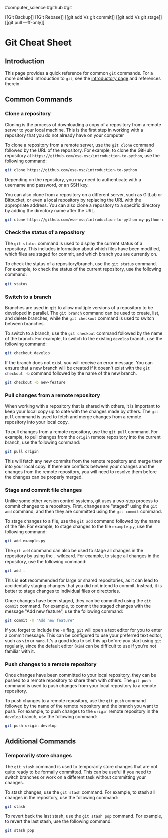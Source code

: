 #computer_science #github #git 

[[Git Backup]]
[[Git Rebase]]
[[git add Vs git commit]]
[[git add Vs git stage]]
[[git pull —ff-only]]

# Git Cheat Sheet

## Introduction

This page provides a quick reference for common `git` commands. For a more detailed introduction to `git`, see the [introductory page](gitintro) and references therein.

## Common Commands

### Clone a repository

Cloning is the process of downloading a copy of a repository from a remote server to your local machine. This is the first step in working with a repository that you do not already have on your computer

To clone a repository from a remote server, use the `git clone` command followed by the URL of the repository. For example, to clone the GitHub repository at `https://github.com/ese-msc/introduction-to-python`, use the following command:

```bash
git clone https://github.com/ese-msc/introduction-to-python
```

Depending on the repository, you may need to authenticate with a username and password, or an SSH key.

You can also clone from a repository on a different server, such as GitLab or Bitbucket, or even a local repository by replacing the URL with the appropriate address. You can also clone a repository to a specific directory by adding the directory name after the URL.

```bash
git clone https://github.com/ese-msc/introduction-to-python my-python-repo
```

### Check the status of a repository

The `git status` command is used to display the current status of a repository. This includes information about which files have been modified, which files are staged for commit, and which branch you are currently on.

To check the status of a repository/branch, use the `git status` command. For example, to check the status of the current repository, use the following command:

```bash
git status
```

### Switch to a branch

Branches are used in `git` to allow multiple versions of a repository to be developed in parallel. The `git branch` command can be used to create, list, and delete branches, while the `git checkout` command is used to switch between branches.

To switch to a branch, use the `git checkout` command followed by the name of the branch. For example, to switch to the existing `develop` branch, use the following command:

```bash
git checkout develop
```

If the branch does not exist, you will receive an error message. You can ensure that a new branch will be created if it doesn't exist with the `git checkout -b` command followed by the name of the new branch.

```bash
git checkout -b new-feature
```

### Pull changes from a remote repository

When working with a repository that is shared with others, it is important to keep your local copy up to date with the changes made by others. The `git pull` command is used to fetch and merge changes from a remote repository into your local copy.

To pull changes from a remote repository, use the `git pull` command. For example, to pull changes from the `origin` remote repository into the current branch, use the following command:

```bash
git pull origin
```

This will fetch any new commits from the remote repository and merge them into your local copy. If there are conflicts between your changes and the changes from the remote repository, you will need to resolve them before the changes can be properly merged.

### Stage and commit file changes

Unlike some other version control systems, git uses a two-step process to commit changes to a repository. First, changes are "staged" using the `git add` command, and then they are committed using the `git commit` command.

To stage changes to a file, use the `git add` command followed by the name of the file. For example, to stage changes to the file `example.py`, use the following command:

```bash
git add example.py
```

The `git add` command can also be used to stage all changes in the repository by using the `.` wildcard. For example, to stage all changes in the repository, use the following command:

```bash
git add .
```

This is **not** recommended for large or shared repositories, as it can lead to accidentally staging changes that you did not intend to commit. Instead, it is better to stage changes to individual files or directories.

Once changes have been staged, they can be committed using the `git commit` command. For example, to commit the staged changes with the message "Add new feature", use the following command:

```bash
git commit -m "Add new feature"
```

If you forget to include the `-m` flag, `git` will open a text editor for you to enter a commit message. This can be configured to use your preferred text editor, such as `vim` or `nano`. It's a good idea to set this up before you start using `git` regularly, since the default editor (`vim`) can be difficult to use if you're not familiar with it.

### Push changes to a remote repository

Once changes have been committed to your local repository, they can be pushed to a remote repository to share them with others. The `git push` command is used to push changes from your local repository to a remote repository.

To push changes to a remote repository, use the `git push` command followed by the name of the remote repository and the branch you want to push. For example, to push changes to the `origin` remote repository in the `develop` branch, use the following command:

```bash
git push origin develop
```


## Additional Commands

### Temporarily store changes

The `git stash` command is used to temporarily store changes that are not quite ready to be formally committed. This can be useful if you need to switch branches or work on a different task without committing your changes.

To stash changes, use the `git stash` command. For example, to stash all changes in the repository, use the following command:

```bash
git stash
```

To revert back the last stash, use the `git stash pop` command. For example, to revert the last stash, use the following command:

```bash
git stash pop
```
